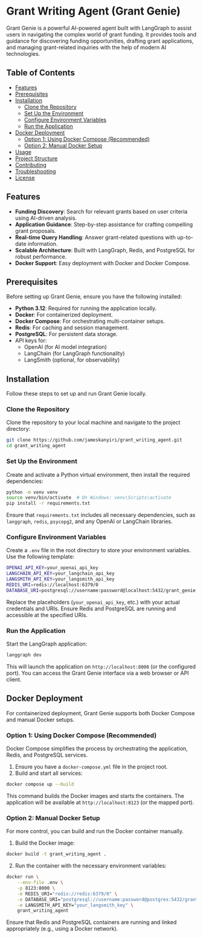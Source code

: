 # Grant Writing Agent (Grant Genie)

Grant Genie is a powerful AI-powered agent built with LangGraph to assist users in navigating the complex world of grant funding. It provides tools and guidance for discovering funding opportunities, drafting grant applications, and managing grant-related inquiries with the help of modern AI technologies.

## Table of Contents
- [Features](#features)
- [Prerequisites](#prerequisites)
- [Installation](#installation)
  - [Clone the Repository](#clone-the-repository)
  - [Set Up the Environment](#set-up-the-environment)
  - [Configure Environment Variables](#configure-environment-variables)
  - [Run the Application](#run-the-application)
- [Docker Deployment](#docker-deployment)
  - [Option 1: Using Docker Compose (Recommended)](#option-1-using-docker-compose-recommended)
  - [Option 2: Manual Docker Setup](#option-2-manual-docker-setup)
- [Usage](#usage)
- [Project Structure](#project-structure)
- [Contributing](#contributing)
- [Troubleshooting](#troubleshooting)
- [License](#license)

## Features
- **Funding Discovery**: Search for relevant grants based on user criteria using AI-driven analysis.
- **Application Guidance**: Step-by-step assistance for crafting compelling grant proposals.
- **Real-time Query Handling**: Answer grant-related questions with up-to-date information.
- **Scalable Architecture**: Built with LangGraph, Redis, and PostgreSQL for robust performance.
- **Docker Support**: Easy deployment with Docker and Docker Compose.

## Prerequisites
Before setting up Grant Genie, ensure you have the following installed:
- **Python 3.12**: Required for running the application locally.
- **Docker**: For containerized deployment.
- **Docker Compose**: For orchestrating multi-container setups.
- **Redis**: For caching and session management.
- **PostgreSQL**: For persistent data storage.
- API keys for:
  - OpenAI (for AI model integration)
  - LangChain (for LangGraph functionality)
  - LangSmith (optional, for observability)

## Installation

Follow these steps to set up and run Grant Genie locally.

### Clone the Repository
Clone the repository to your local machine and navigate to the project directory:

```bash
git clone https://github.com/jameskanyiri/grant_writing_agent.git
cd grant_writing_agent
```

### Set Up the Environment
Create and activate a Python virtual environment, then install the required dependencies:

```bash
python -m venv venv
source venv/bin/activate  # On Windows: venv\Scripts\activate
pip install -r requirements.txt
```

Ensure that `requirements.txt` includes all necessary dependencies, such as `langgraph`, `redis`, `psycopg2`, and any OpenAI or LangChain libraries.

### Configure Environment Variables
Create a `.env` file in the root directory to store your environment variables. Use the following template:

```bash
OPENAI_API_KEY=your_openai_api_key
LANGCHAIN_API_KEY=your_langchain_api_key
LANGSMITH_API_KEY=your_langsmith_api_key
REDIS_URI=redis://localhost:6379/0
DATABASE_URI=postgresql://username:password@localhost:5432/grant_genie
```

Replace the placeholders (`your_openai_api_key`, etc.) with your actual credentials and URIs. Ensure Redis and PostgreSQL are running and accessible at the specified URIs.

### Run the Application
Start the LangGraph application:

```bash
langgraph dev
```

This will launch the application on `http://localhost:8000` (or the configured port). You can access the Grant Genie interface via a web browser or API client.

## Docker Deployment

For containerized deployment, Grant Genie supports both Docker Compose and manual Docker setups.

### Option 1: Using Docker Compose (Recommended)
Docker Compose simplifies the process by orchestrating the application, Redis, and PostgreSQL services.

1. Ensure you have a `docker-compose.yml` file in the project root.
2. Build and start all services:

```bash
docker compose up --build
```

This command builds the Docker images and starts the containers. The application will be available at `http://localhost:8123` (or the mapped port).

### Option 2: Manual Docker Setup
For more control, you can build and run the Docker container manually.

1. Build the Docker image:

```bash
docker build -t grant_writing_agent .
```

2. Run the container with the necessary environment variables:

```bash
docker run \
    --env-file .env \
    -p 8123:8000 \
    -e REDIS_URI="redis://redis:6379/0" \
    -e DATABASE_URI="postgresql://username:password@postgres:5432/grant_genie" \
    -e LANGSMITH_API_KEY="your_langsmith_key" \
    grant_writing_agent
```

Ensure that Redis and PostgreSQL containers are running and linked appropriately (e.g., using a Docker network).